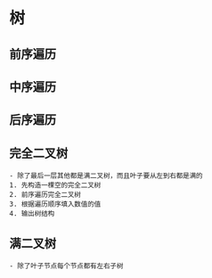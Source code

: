 # 树
## 前序遍历

## 中序遍历

## 后序遍历

## 完全二叉树
    - 除了最后一层其他都是满二叉树，而且叶子要从左到右都是满的
    1. 先构造一棵空的完全二叉树
    2. 前序遍历完全二叉树
    3. 根据遍历顺序填入数值的值
    4. 输出树结构

## 满二叉树
    - 除了叶子节点每个节点都有左右子树

